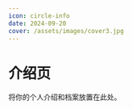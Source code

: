 ```yaml
---
icon: circle-info
date: 2024-09-20
cover: /assets/images/cover3.jpg
---
```


# 介绍页

将你的个人介绍和档案放置在此处。
